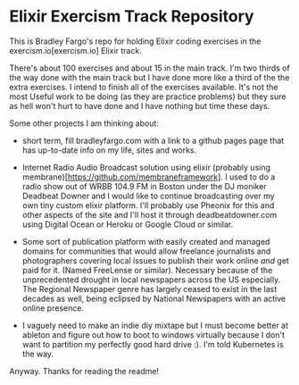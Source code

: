 # Elixir Exercism Track Repository
This is Bradley Fargo's repo for holding Elixir coding exercises in the exercism.io[exercism.io] Elixir track.

There's about 100 exercises and about 15 in the main track. I'm two thirds of the way done with the main track but I have done more like a third of the the extra exercises. I intend to finish all of the exercises available. It's not the most Useful work to be doing (as they are practice problems) but they sure as hell won't hurt to have done and I have nothing but time these days.

Some other projects I am thinking about:
* short term, fill bradleyfargo.com with a link to a github pages page that has up-to-date info on my life, sites and works.

* Internet Radio Audio Broadcast solution using elixir (probably using membrane)[https://github.com/membraneframework]. I used to do a radio show out of WRBB 104.9 FM in Boston under the DJ moniker Deadbeat Downer and I would like to continue broadcasting over my own tiny custom elixir platform. I'll probably use Pheonix for this and other aspects of the site and I'll host it through deadbeatdowner.com using Digital Ocean or Heroku or Google Cloud or similar.

* Some sort of publication platform with easily created and managed domains for communities that would allow freelance journalists and photographers covering local issues to publish their work online _and_ get paid for it. (Named FreeLense or similar). Necessary because of the unprecedented drought in local newspapers across the US especially. The Regional Newspaper genre has largely ceased to exist in the last decades as well, being eclipsed by National Newspapers with an active online presence.

* I vaguely need to make an indie diy mixtape but I must become better at ableton and figure out how to boot to windows virtually because I don't want to partition my perfectly good hard drive :). I'm told Kubernetes is the way.

Anyway. Thanks for reading the readme!